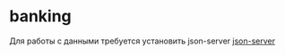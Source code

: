 # banking 
Для работы с данными требуется установить json-server <a href='https://www.npmjs.com/package/json-server?activeTab=versions'>json-server</a>